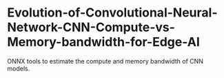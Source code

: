 # Evolution-of-Convolutional-Neural-Network-CNN-Compute-vs-Memory-bandwidth-for-Edge-AI
ONNX tools to estimate the compute and memory bandwidth of CNN models.
